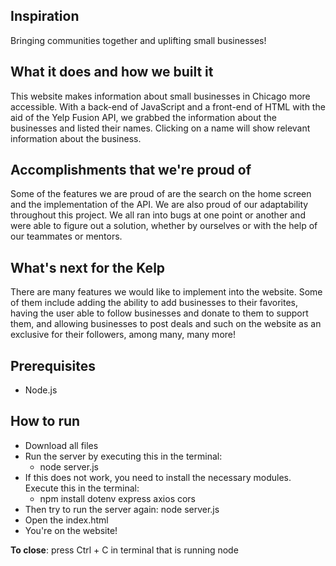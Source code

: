 ## Inspiration 
Bringing communities together and uplifting small businesses!
## What it does and how we built it
This website makes information about small businesses in Chicago more accessible. With a back-end of JavaScript and a front-end of HTML with the aid of the Yelp Fusion API, we grabbed the information about the businesses and listed their names. Clicking on a name will show relevant information about the business.
## Accomplishments that we're proud of
Some of the features we are proud of are the search on the home screen and the implementation of the API. We are also proud of our adaptability throughout this project. We all ran into bugs at one point or another and were able to figure out a solution, whether by ourselves or with the help of our teammates or mentors.
## What's next for the Kelp
There are many features we would like to implement into the website. Some of them include adding the ability to add businesses to their favorites, having the user able to follow businesses and donate to them to support them, and allowing businesses to post deals and such on the website as an exclusive for their followers, among many, many more!

## Prerequisites
- Node.js

## How to run
- Download all files
- Run the server by executing this in the terminal:
  - node server.js
- If this does not work, you need to install the necessary modules. Execute this in the terminal:
  - npm install dotenv express axios cors
- Then try to run the server again: node server.js
- Open the index.html
- You're on the website!

**To close**: press Ctrl + C in terminal that is running node
